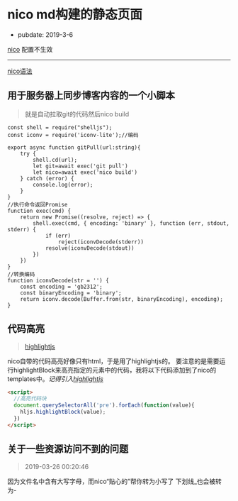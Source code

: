 # nico md构建的静态页面

- pubdate: 2019-3-6

[nico](./record/nico) 配置不生效  

------
[nico语法](https://lab.lepture.com/nico/zh/syntax)  

## 用于服务器上同步博客内容的一个小脚本
> 就是自动拉取git的代码然后nico build

```nodeJS 
const shell = require("shelljs");
const iconv = require('iconv-lite');//编码

export async function gitPull(url:string){
    try {
        shell.cd(url);
        let git=await exec('git pull')
        let nico=await exec('nico build')
    } catch (error) {
        console.log(error);
    }
}
//执行命令返回Promise
function exec(cmd) {
    return new Promise((resolve, reject) => {
        shell.exec(cmd, { encoding: 'binary' }, function (err, stdout, stderr) {
            if (err)
                reject(iconvDecode(stderr))
            resolve(iconvDecode(stdout))
        })
    })
}
//转换编码 
function iconvDecode(str = '') {
    const encoding = 'gb2312';
    const binaryEncoding = 'binary';
    return iconv.decode(Buffer.from(str, binaryEncoding), encoding);
}
```

## 代码高亮
> [highlightjs](https://highlightjs.org/usage/)

nico自带的代码高亮好像只有html，于是用了highlightjs的。
要注意的是需要运行highlightBlock来高亮指定的元素中的代码，我将以下代码添加到了nico的templates中。*记得引入[highlightjs](https://highlightjs.org/usage/)*
```html
<script>
  //高亮代码块
  document.querySelectorAll('pre').forEach(function(value){
    hljs.highlightBlock(value);
  })
</script>
```

## 关于一些资源访问不到的问题
> 2019-03-26 00:20:46

因为文件名中含有大写字母，而nico“贴心的”帮你转为小写了
下划线_也会被转为-